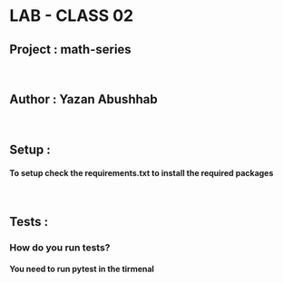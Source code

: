 # LAB - CLASS 02

## Project : math-series
<br>

## Author : Yazan Abushhab
<br>

## Setup :
#### To setup check the requirements.txt to install the required packages
<br>

## Tests :
### How do you run tests?
#### You need to run pytest in the tirmenal